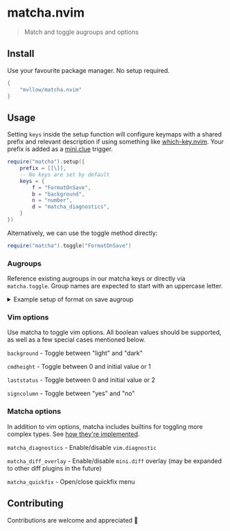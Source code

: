 # matcha.nvim

> Match and toggle augroups and options

## Install

Use your favourite package manager. No setup required.

```lua
{
	"mvllow/matcha.nvim"
}
```

## Usage

Setting `keys` inside the setup function will configure keymaps with a shared prefix and relevant description if using something like [which-key.nvim](https://github.com/folke/which-key.nvim). Your prefix is added as a [mini.clue](https://github.com/echasnovski/mini.clue) trigger.

```lua
require("matcha").setup({
	prefix = [[\]],
	-- No keys are set by default
	keys = {
		f = "FormatOnSave",
		b = "background",
		n = "number",
		d = "matcha_diagnostics",
	}
})
```

Alternatively, we can use the toggle method directly:

```lua
require("matcha").toggle("FormatOnSave")
```

### Augroups

Reference existing augroups in our matcha keys or directly via `matcha.toggle`. Group names are expected to start with an uppercase letter.

<details>

<summary>Example setup of format on save augroup</summary>

<br />

```lua
local formatting = vim.api.nvim_create_augroup("FormatOnSave", {})
vim.api.nvim_clear_autocmds({ group = formatting })
vim.api.nvim_create_autocmd("BufWritePre", {
	group = formatting,
	callback = function()
		vim.lsp.buf.format()
	end,
})

-- Assign a key in the matcha setup
require("matcha").setup({
	keys = {
		f = "FormatOnSave"
	},
})

-- Or toggle directly
require("matcha").toggle("FormatOnSave")
```

</details>

### Vim options

Use matcha to toggle vim options. All boolean values should be supported, as well as a few special cases mentioned below.

`background` - Toggle between "light" and "dark"

`cmdheight` - Toggle between 0 and initial value or 1

`laststatus` - Toggle between 0 and initial value or 2

`signcolumn` - Toggle between "yes" and "no"

### Matcha options

In addition to vim options, matcha includes builtins for toggling more complex types. See [how they're implemented](/lua/matcha/handlers/builtins.lua).

`matcha_diagnostics` - Enable/disable `vim.diagnostic`

`matcha_diff_overlay` - Enable/disable `mini.diff` overlay (may be expanded to other diff plugins in the future)

`matcha_quickfix` - Open/close quickfix menu

## Contributing

Contributions are welcome and appreciated 💜
